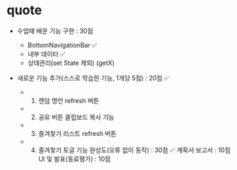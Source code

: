 # quote

- 수업때 배운 기능 구현 : 30점

  - BottomNavigationBar ✅
  - 내부 데이터 ✅
  - 상태관리(set State 제외) (getX)

- 새로운 기능 추가(스스로 학습한 기능, 1개당 5점) : 20점 ✅
  - 1. 랜덤 명언 refresh 버튼
  - 2. 공유 버튼 클립보드 복사 기능
  - 3. 즐겨찾기 리스트 refresh 버튼
  - 4. 즐겨찾기 토글 기능
       완성도(오류 없이 동작) : 30점 ✅
       계획서 보고서 : 10점
       UI 및 발표(동료평가) : 10점
